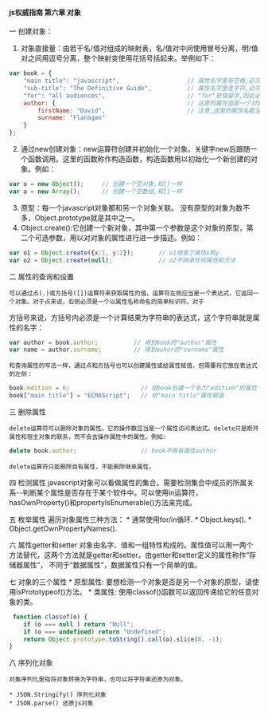 #### js权威指南 第六章 对象
一 创建对象：

 1. 对象直接量：由若干名/值对组成的映射表，名/值对中间使用冒号分离，明/值对之间用逗号分离，整个映射变使用花括号括起来。举例如下：
 
```javascript
var book = {
    "main title": "javascript",                   // 属性名字里有空格,必须用字符串表示
    "sub-title": "The Definitive Guide",          // 属性名字里连字符,必须使用字符串便是
    "for": "all audiences",                       // "for"是保留字,因此必须用引号
    author: {                                     // 这里的属性值是一个对象
        firstName: "David",                       // 注意,这里的属性名都没有引号
        surname: "Flanagan"
    }
};
```
 2. 通过new创建对象：new运算符创建并初始化一个对象。关键字new后跟随一个函数调用。这里的函数称作构造函数，构造函数用以初始化一个新创建的对象。例如：

```javascript
var o = new Object();     // 创建一个空对象,和{}一样
var a = new Array();      // 创建一个空数组,和[]一样
```
 3. 原型：每一个javascript对象都和另一个对象关联。
 没有原型的对象为数不多，Object.prototype就是其中之一。
 4. Object.create():它创建一个新对象，其中第一个参数是这个对象的原型，第二个可选参数，用以对对象的属性进行进一步描述。例如：
```javascript
var o1 = Object.create({x:1, y:2});       // o1继承了属性x和y
var o2 = Object.create(null);             // o2不继承任何属性和方法
```
二 属性的查询和设置
   
    可以通过点(.)或方括号([])运算符来获取属性的值。运算符左侧应当是一个表达式，它返回一个对象。对于点来说，右侧必须是一个以属性名称命名的简单标识符。对于
方括号来说，方括号内必须是一个计算结果为字符串的表达式，这个字符串就是属性的名字：
```javascript
var author = book.author;          // 得到book的"author"属性
var name = author.surname;         // 得到auhor的"surname"属性
```
    和查询属性的写法一样，通过点和方括号也可以创建属性或给属性赋值，但需要将它放在表达式的左侧：
```javascript
book.edition = 6;                    // 给book创建一个名为"edition"的属性
book["main title"] = "ECMAScript";   // 给"main title"属性赋值
```

 三 删除属性
 
    delete运算符可以删除对象的属性。它的操作数应当是一个属性访问表达式。delete只是断开属性和宿主对象的联系，而不会去操作属性中的属性。例如:
```javascript
delete book.author;                  // book不再有属性author
```
    delete运算符只能删除自有属性，不能删除继承属性。

 四 检测属性
    javascript对象可以看做属性的集合。需要检测集合中成员的所属关系--判断某个属性是否存在于某个软件中。可以使用in运算符，hasOwnProperty()和propertyIsEnumerable()方法来完成。
    
 五 枚举属性
    遍历对象属性三种方法：
    * 通常使用for/in循环.
    * Object.keys().
    * Object.getOwnPropertyNames().
    
 六 属性getter和setter
    对象由名字、值和一组特性构成的。属性值可以用一两个方法替代，这两个方法就是getter和setter。由getter和setter定义的属性称作“存储器属性”，
    不同于“数据属性”，数据属性只有一个简单的值。
    
 七 对象的三个属性
    * 原型属性: 要想检测一个对象是否是另一个对象的原型，请使用isPrototypeof()方法。
    * 类属性: 使用classof()函数可以返回传递给它的任意对象的类。
```javascript
 function classof(o) {
    if (o === null ) return "Null";
    if (o === undefined) return "Undefined";
    return Object.prototype.toString().call(o).slice(8, -1);
}   
```

 八 序列化对象
    
    对象序列化是指将对象转换为字符串，也可以将字符串还原为对象。
    
    * JSON.Stringify() 序列化对象
    * JSON.parse() 还原js对象
    
    
